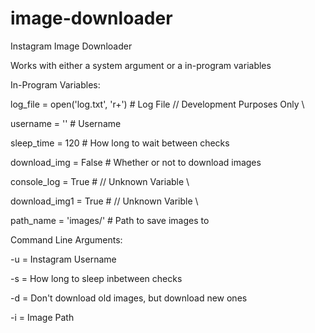 # image-downloader
Instagram Image Downloader

Works with either a system argument or a in-program variables


In-Program Variables:


log_file = open('log.txt', 'r+') # Log File // Development Purposes Only \\

username = '' # Username

sleep_time = 120 # How long to wait between checks

download_img = False # Whether or not to download images

console_log = True # // Unknown Variable \\

download_img1 = True # // Unknown Varible \\

path_name = 'images/' # Path to save images to


Command Line Arguments:


-u = Instagram Username

-s = How long to sleep inbetween checks

-d = Don't download old images, but download new ones

-i = Image Path

